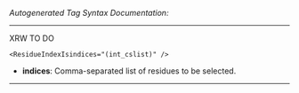 _Autogenerated Tag Syntax Documentation:_

---
XRW TO DO

```
<ResidueIndexIsindices="(int_cslist)" />
```

-   **indices**: Comma-separated list of residues to be selected.

---
